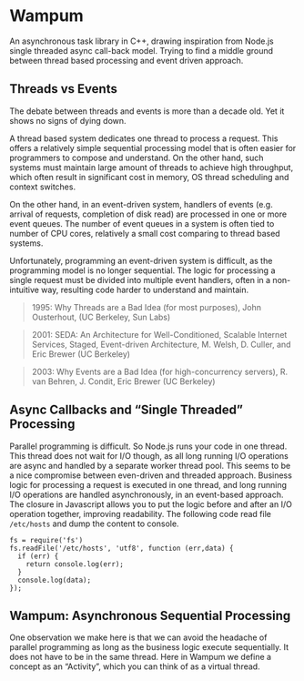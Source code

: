 # Wampum
An asynchronous task library in C++, drawing inspiration from Node.js single threaded async call-back model. Trying to find a middle ground between thread based processing and event driven approach.

## Threads vs Events

The debate between threads and events is more than a decade old. Yet it shows no signs of dying down. 

A thread based system dedicates one thread to process a request. This offers a relatively simple sequential processing model that is often easier for programmers to compose and understand.  On the other hand, such systems must maintain large amount of threads to achieve high throughput, which often result in significant cost in memory, OS thread scheduling and context switches.

On the other hand, in an event-driven system, handlers of events (e.g. arrival of requests, completion of disk read) are processed in one or more event queues. The number of event queues in a system is often tied to number of CPU cores, relatively a small cost comparing to thread based systems.

Unfortunately, programming an event-driven system is difficult, as the programming model is no longer sequential. The logic for processing a single request must be divided into multiple event handlers, often in a non-intuitive way, resulting code harder to understand and maintain.

> 1995: Why Threads are a Bad Idea (for most purposes), John Ousterhout, (UC Berkeley, Sun Labs)

> 2001: SEDA: An Architecture for Well-Conditioned, Scalable Internet Services, Staged, Event-driven Architecture, M. Welsh, D. Culler, and Eric Brewer (UC Berkeley)

> 2003: Why Events are a Bad Idea (for high-concurrency servers), R. van Behren, J. Condit, Eric Brewer (UC Berkeley)

## Async Callbacks and “Single Threaded” Processing

Parallel programming is difficult. So Node.js runs your code in one thread. This thread does not wait for I/O though, as all long running I/O operations are async and handled by a separate worker thread pool. 
This seems to be a nice compromise between even-driven and threaded approach. Business logic for processing a request is executed in one thread, and long running I/O operations are handled asynchronously, in an event-based approach. The closure in Javascript allows you to put the logic before and after an I/O operation together, improving readability. The following code read file `/etc/hosts` and dump the content to console.
```
fs = require('fs')
fs.readFile('/etc/hosts', 'utf8', function (err,data) {
  if (err) {
    return console.log(err);
  }
  console.log(data);
});
```

## Wampum: Asynchronous Sequential Processing

One observation we make here is that we can avoid the headache of parallel programming as long as the business logic execute sequentially. It does not have to be in the same thread. Here in Wampum we define a concept as an “Activity”, which you can think of as a virtual thread. 
